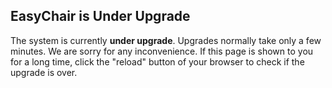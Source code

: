 EasyChair is Under Upgrade
--------------------------

The system is currently **under upgrade**. Upgrades normally take only a few minutes. We are sorry for any inconvenience. If this page is shown to you for a long time, click the "reload" button of your browser to check if the upgrade is over.